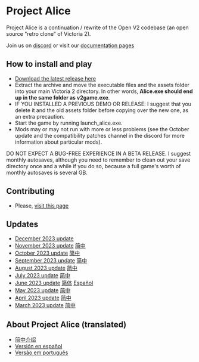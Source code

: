 # Project Alice

Project Alice is a continuation / rewrite of the Open V2 codebase (an open source "retro clone" of Victoria 2).

Join us on [discord](https://discord.gg/QUJExr4mRn) or visit our [documentation pages](https://schombert.github.io/Project-Alice/)

## How to install and play
- [Download the latest release here](https://github.com/schombert/Project-Alice/releases)
- Extract the archive and move the executable files and the assets folder into your main Victoria 2 directory. In other words, **Alice.exe should end up in the same folder as v2game.exe**.
- IF YOU INSTALLED A PREVIOUS DEMO OR RELEASE: I suggest that you delete it and the old assets folder before copying over the new one, as an extra precaution.
- Start the game by running launch_alice.exe.
- Mods may or may not run with more or less problems (see the October update and the compatibility patches channel in the discord for more information about particular mods).

DO NOT EXPECT A BUG-FREE EXPERIENCE IN A BETA RELEASE.
I suggest monthly autosaves, although you need to remember to clean out your save directory once and a while if you do so, because a full game's worth of monthly autosaves is several GB.

## Contributing
- Please, [visit this page](https://schombert.github.io/Project-Alice/md_contributing.html)

## Updates

- [December 2023 update](https://github.com/schombert/Project-Alice/blob/main/docs/Devlogs/december/december.md)
- [November 2023 update](https://github.com/schombert/Project-Alice/blob/main/docs/Devlogs/november/november.md) [简中](https://github.com/schombert/Project-Alice/blob/main/docs/Devlogs/november/november_cn.md)
- [October 2023 update](https://github.com/schombert/Project-Alice/blob/main/docs/Devlogs/october/october.md) [简中](https://github.com/schombert/Project-Alice/blob/main/docs/Devlogs/october/october_cn.md)
- [September 2023 update](https://github.com/schombert/Project-Alice/blob/main/docs/Devlogs/september/september.md) [简中](https://github.com/schombert/Project-Alice/blob/main/docs/Devlogs/september/september_cn.md)
- [August 2023 update](https://github.com/schombert/Project-Alice/blob/main/docs/Devlogs/august/august.md) [简中](https://github.com/schombert/Project-Alice/blob/main/docs/Devlogs/august/august_cn.md)
- [July 2023 update](https://github.com/schombert/Project-Alice/blob/main/docs/Devlogs/july/july.md) [简中](https://github.com/schombert/Project-Alice/blob/main/docs/Devlogs/july/July_cn.md)
- [June 2023 update](https://github.com/schombert/Project-Alice/blob/main/docs/Devlogs/june/june.md) [简体](https://github.com/schombert/Project-Alice/blob/main/docs/Devlogs/june/june_cn.md) [Español](https://github.com/schombert/Project-Alice/blob/main/docs/Devlogs/june/june_ES.md)
- [May 2023 update](https://github.com/schombert/Project-Alice/blob/main/docs/Devlogs/may/may.md) [简中](https://github.com/schombert/Project-Alice/blob/main/docs/Devlogs/may/may_cn.md)
- [April 2023 update](https://github.com/schombert/Project-Alice/blob/main/docs/Devlogs/april/april.md) [简中](https://github.com/schombert/Project-Alice/blob/main/docs/Devlogs/april/april_cn.md)
- [March 2023 update](https://github.com/schombert/Project-Alice/blob/main/docs/Devlogs/march/march.md) [简中](https://github.com/schombert/Project-Alice/blob/main/docs/Devlogs/march/march_cn.md)

## About Project Alice (translated)

- [简中介绍](./docs/zh-cn/about.md)
- [Versión en español](./docs/es-es/about.md)
- [Versão em português](./docs/pt/about.md)
